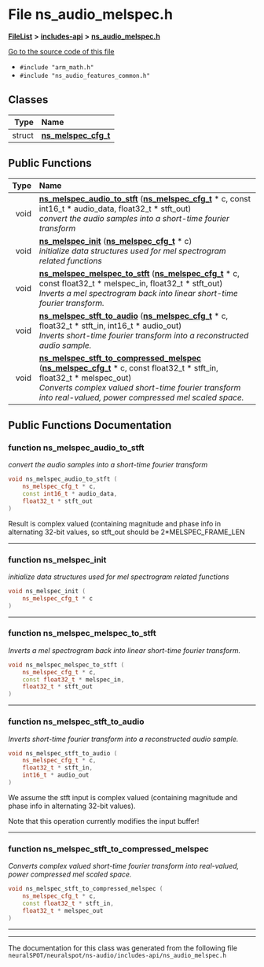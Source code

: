 

# File ns\_audio\_melspec.h



[**FileList**](files.md) **>** [**includes-api**](dir_b70d46c064802b213244316ef6218d52.md) **>** [**ns\_audio\_melspec.h**](ns__audio__melspec_8h.md)

[Go to the source code of this file](ns__audio__melspec_8h_source.md)



* `#include "arm_math.h"`
* `#include "ns_audio_features_common.h"`















## Classes

| Type | Name |
| ---: | :--- |
| struct | [**ns\_melspec\_cfg\_t**](structns__melspec__cfg__t.md) <br> |






















## Public Functions

| Type | Name |
| ---: | :--- |
|  void | [**ns\_melspec\_audio\_to\_stft**](#function-ns_melspec_audio_to_stft) ([**ns\_melspec\_cfg\_t**](structns__melspec__cfg__t.md) \* c, const int16\_t \* audio\_data, float32\_t \* stft\_out) <br>_convert the audio samples into a short-time fourier transform_  |
|  void | [**ns\_melspec\_init**](#function-ns_melspec_init) ([**ns\_melspec\_cfg\_t**](structns__melspec__cfg__t.md) \* c) <br>_initialize data structures used for mel spectrogram related functions_  |
|  void | [**ns\_melspec\_melspec\_to\_stft**](#function-ns_melspec_melspec_to_stft) ([**ns\_melspec\_cfg\_t**](structns__melspec__cfg__t.md) \* c, const float32\_t \* melspec\_in, float32\_t \* stft\_out) <br>_Inverts a mel spectrogram back into linear short-time fourier transform._  |
|  void | [**ns\_melspec\_stft\_to\_audio**](#function-ns_melspec_stft_to_audio) ([**ns\_melspec\_cfg\_t**](structns__melspec__cfg__t.md) \* c, float32\_t \* stft\_in, int16\_t \* audio\_out) <br>_Inverts short-time fourier transform into a reconstructed audio sample._  |
|  void | [**ns\_melspec\_stft\_to\_compressed\_melspec**](#function-ns_melspec_stft_to_compressed_melspec) ([**ns\_melspec\_cfg\_t**](structns__melspec__cfg__t.md) \* c, const float32\_t \* stft\_in, float32\_t \* melspec\_out) <br>_Converts complex valued short-time fourier transform into real-valued, power compressed mel scaled space._  |




























## Public Functions Documentation




### function ns\_melspec\_audio\_to\_stft 

_convert the audio samples into a short-time fourier transform_ 
```C++
void ns_melspec_audio_to_stft (
    ns_melspec_cfg_t * c,
    const int16_t * audio_data,
    float32_t * stft_out
) 
```



Result is complex valued (containing magnitude and phase info in alternating 32-bit values, so stft\_out should be 2\*MELSPEC\_FRAME\_LEN 


        

<hr>



### function ns\_melspec\_init 

_initialize data structures used for mel spectrogram related functions_ 
```C++
void ns_melspec_init (
    ns_melspec_cfg_t * c
) 
```




<hr>



### function ns\_melspec\_melspec\_to\_stft 

_Inverts a mel spectrogram back into linear short-time fourier transform._ 
```C++
void ns_melspec_melspec_to_stft (
    ns_melspec_cfg_t * c,
    const float32_t * melspec_in,
    float32_t * stft_out
) 
```




<hr>



### function ns\_melspec\_stft\_to\_audio 

_Inverts short-time fourier transform into a reconstructed audio sample._ 
```C++
void ns_melspec_stft_to_audio (
    ns_melspec_cfg_t * c,
    float32_t * stft_in,
    int16_t * audio_out
) 
```



We assume the stft input is complex valued (containing magnitude and phase info in alternating 32-bit values).


Note that this operation currently modifies the input buffer! 


        

<hr>



### function ns\_melspec\_stft\_to\_compressed\_melspec 

_Converts complex valued short-time fourier transform into real-valued, power compressed mel scaled space._ 
```C++
void ns_melspec_stft_to_compressed_melspec (
    ns_melspec_cfg_t * c,
    const float32_t * stft_in,
    float32_t * melspec_out
) 
```




<hr>

------------------------------
The documentation for this class was generated from the following file `neuralSPOT/neuralspot/ns-audio/includes-api/ns_audio_melspec.h`


